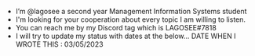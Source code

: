- I’m @lagosee a second year Management Information Systems student
- I'm looking for your cooperation about every topic I am willing to listen.
- You can reach me by my Discord tag which is LAGOSEE#7818
- I will try to update my status with dates at the below... DATE WHEN I WROTE THIS : 03/05/2023
<!---
lagosee/lagosee is a ✨ special ✨ repository because its `README.md` (this file) appears on your GitHub profile.
You can click the Preview link to take a look at your changes.
--->
